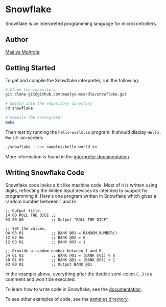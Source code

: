 # Snowflake

Snowflake is an interpreted programming language for microcontrollers.

## Author

[Maëlys McArdle][1].

## Getting Started

To get and compile the Snowflake interpreter, run the following:

```sh
# Clone the repository
git clone git@github.com:maelys-mcardle/snowflake.git

# Switch into the repository directory
cd snowflake

# Compile the interpreter
make
```

Then test by running the `hello-world.sn` program. It should display
`Hello, World!` on-screen:

```sh
./snowflake --run samples/hello-world.sn
```

More information is found in the [interpreter documentation][2].

## Writing Snowflake Code

Snowflake code looks a bit like machine code. Most of it is written using 
digits, reflecting the limited input devices its intended to support for
programming it. Here's one program written in Snowflake which gives a random 
number between 1 and 6:

```
;; Output title.
14 00 ROLL THE DICE ;;
03 00 00            ;; Output "ROLL THE DICE"

;; Set the values.
04 03 01            ;; BANK @01 = RANDOM_NUMBER()
12 02 06            ;; BANK @02 = 6
12 03 01            ;; BANK @03 = 1

;; Provide a random number between 1 and 6.
34 01 02            ;; BANK @01 = (BANK @01) % 6
30 01 03            ;; BANK @01 = (BANK @01) + 1
03 00 01            ;; Output BANK @01
```

In the example above, everything after the double semi-colon (`;;`) is
a comment and won't be executed.

To learn how to write code in Snowflake, see the [documentation][3]. 

To see other examples of code, see the [samples directory][4].

[1]: https://www.maelys.bio/
[2]: docs/interpreter.md
[3]: docs/
[4]: samples/

